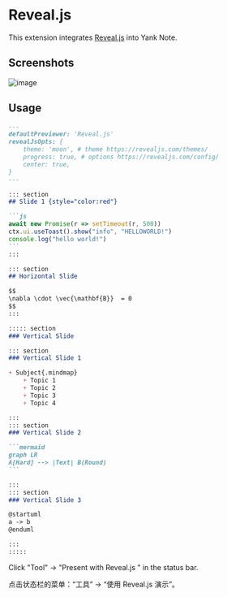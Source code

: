 # Reveal.js

This extension integrates [Reveal.js](https://revealjs.com/) into Yank Note.

## Screenshots
![image](https://registry.yank-note.com/cdn/@yank-note/extension-reveal-js/1.6.2/178923561-85fa9fb0-d997-4dcd-bc33-48713cecf01f.png)

## Usage

~~~markdown
---
defaultPreviewer: 'Reveal.js'
revealJsOpts: {
    theme: 'moon', # theme https://revealjs.com/themes/
    progress: true, # options https://revealjs.com/config/
    center: true,
}
---

::: section
## Slide 1 {style="color:red"}

```js
await new Promise(r => setTimeout(r, 500))
ctx.ui.useToast().show("info", "HELLOWORLD!")
console.log("hello world!")
```
:::

::: section
## Horizontal Slide

$$
\nabla \cdot \vec{\mathbf{B}}  = 0
$$
:::

::::: section
### Vertical Slide

::: section
### Vertical Slide 1

+ Subject{.mindmap}
    + Topic 1
    + Topic 2
    + Topic 3
    + Topic 4

:::
::: section
### Vertical Slide 2

```mermaid
graph LR
A[Hard] --> |Text| B(Round)
```

:::
::: section
### Vertical Slide 3

@startuml
a -> b
@enduml

:::
:::::
~~~

Click "Tool" -> "Present with Reveal.js " in the status bar.

点击状态栏的菜单：“工具” -> “使用 Reveal.js 演示”。
